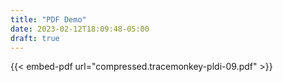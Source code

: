 ```yaml
---
title: "PDF Demo"
date: 2023-02-12T18:09:48-05:00
draft: true
---
```


{{< embed-pdf url="compressed.tracemonkey-pldi-09.pdf" >}}
